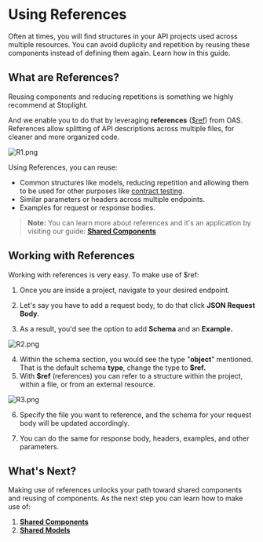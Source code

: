 # Using References

Often at times, you will find structures in your API projects used across multiple resources. You can avoid duplicity and repetition by reusing these components instead of defining them again. Learn how in this guide. 

## What are References?

Reusing components and reducing repetitions is something we highly recommend at Stoplight. 

And we enable you to do that by leveraging **references** ([$ref](https://swagger.io/docs/specification/using-ref/)) from OAS. References allow splitting of API descriptions across multiple files, for cleaner and more organized code.

![R1.png](https://stoplight.io/api/v1/projects/cHJqOjI/images/20SLsZHuovk)

Using References, you can reuse: 

- Common structures like models, reducing repetition and allowing them to be used for other purposes like [contract testing](https://apisyouwonthate.com/blog/writing-documentation-via-contract-testing).
- Similar parameters or headers across multiple endpoints.
- Examples for request or response bodies.

> **Note:** You can learn more about references and it's an application by visiting our guide: [**Shared Components**](shared-components.md) 

## Working with References

Working with references is very easy. To make use of $ref:

 1. Once you are inside a project, navigate to your desired endpoint. 

 2. Let's say you have to add a request body, to do that click **JSON Request Body**. 

3. As a result, you'd see the option to add **Schema** and an **Example.** 

![R2.png](https://stoplight.io/api/v1/projects/cHJqOjI/images/J78gLnkKUbY)

4. Within the schema section, you would see the type "**object**" mentioned. That is the default schema **type**, change the type to **$ref.** 
5. With **$ref** (references) you can refer to a structure within the project, within a file, or from an external resource. 

![R3.png](https://stoplight.io/api/v1/projects/cHJqOjI/images/yPQSqLFU5qA)

6. Specify the file you want to reference, and the schema for your request body will be updated accordingly.   

7. You can do the same for response body, headers, examples, and other parameters.  

## What's Next?

Making use of references unlocks your path toward shared components and reusing of components. As the next step you can learn how to make use of: 

1. [**Shared Components**](shared-components.md)
2. [**Shared Models**](shared-components.md)